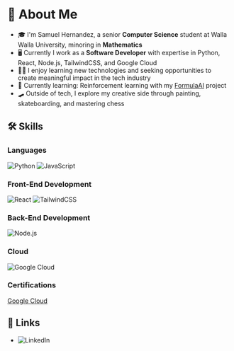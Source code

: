 # 🚀 About Me

- 🎓 I'm Samuel Hernandez, a senior **Computer Science** student at Walla Walla University, minoring in **Mathematics**
- 🖥 Currently I work as a **Software Developer** with expertise in Python, React, Node.js, TailwindCSS, and Google Cloud
- 👨‍💻 I enjoy learning new technologies and seeking opportunities to create meaningful impact in the tech industry
- 🌱 Currently learning: Reinforcement learning with my [FormulaAI](https://github.com/SamuelSHernandez/FormulaAI) project
- 🛹 Outside of tech, I explore my creative side through painting, skateboarding, and mastering chess

## 🛠️ Skills

### Languages
![Python](https://img.shields.io/badge/Python-3776AB?style=for-the-badge&logo=python&logoColor=white)
![JavaScript](https://img.shields.io/badge/JavaScript-F7DF1E?style=for-the-badge&logo=javascript&logoColor=black)

### Front-End Development
![React](https://img.shields.io/badge/React-20232A?style=for-the-badge&logo=react&logoColor=61DAFB)
![TailwindCSS](https://img.shields.io/badge/Tailwind_CSS-38B2AC?style=for-the-badge&logo=tailwind-css&logoColor=white)

### Back-End Development
![Node.js](https://img.shields.io/badge/Node.js-339933?style=for-the-badge&logo=node.js&logoColor=white)

### Cloud
![Google Cloud](https://img.shields.io/badge/Google_Cloud-4285F4?style=for-the-badge&logo=google-cloud&logoColor=white)

### Certifications
[Google Cloud](https://www.cloudskillsboost.google/public_profiles/96ad637f-cef7-476d-8028-cca73d1b9f97/badges/670823)

## 🔗 Links
- ![LinkedIn](https://www.linkedin.com/in/samuel-hernandez-6340861a6/)
